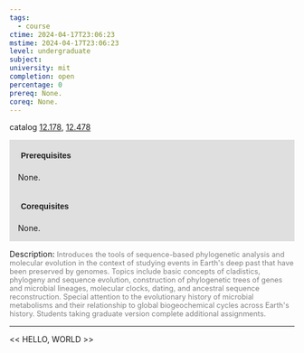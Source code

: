 ```yaml
---
tags:
  - course
ctime: 2024-04-17T23:06:23
mstime: 2024-04-17T23:06:23
level: undergraduate
subject: 
university: mit
completion: open
percentage: 0
prereq: None.
coreq: None.
---
```


catalog [12.178](http://student.mit.edu/catalog/m12a.html#12.178), [12.478](http://student.mit.edu/catalog/m12b.html#12.478)

<span style="display: block; padding: 15px; background-color: rgb(100, 100, 100, 0.2);"><font id="m_prereq746_0" style="display: block; font-family: Arial, sans-serif; font-weight: bold; padding: 5px">Prerequisites</font><br><span id="prereq746_0">None.</span></span>
<span style="display: block; padding: 15px; background-color: rgb(100, 100, 100, 0.2);"><font id="m_coreq746_0" style="display: block; font-family: Arial, sans-serif; font-weight: bold; padding: 5px">Corequisites</font><br><span id="coreq746_0">None.</span></span>

<font style="">Description:</font>
<font style="color: grey; font-size: 0.8rem;">Introduces the tools of sequence-based phylogenetic analysis and molecular evolution in the context of studying events in Earth's deep past that have been preserved by genomes. Topics include basic concepts of cladistics, phylogeny and sequence evolution, construction of phylogenetic trees of genes and microbial lineages, molecular clocks, dating, and ancestral sequence reconstruction. Special attention to the evolutionary history of microbial metabolisms and their relationship to global biogeochemical cycles across Earth's history. Students taking graduate version complete additional assignments.</font>



---

<< HELLO, WORLD >>

